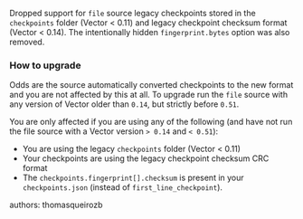 Dropped support for `file` source legacy checkpoints stored in the `checkpoints` folder (Vector < 0.11) and
legacy checkpoint checksum format (Vector < 0.14). The intentionally hidden
`fingerprint.bytes` option was also removed.

### How to upgrade

Odds are the source automatically converted checkpoints to the new format and you are not affected by this at all.
To upgrade run the `file` source with any version of Vector older than `0.14`, but strictly before `0.51`.

You are only affected if you are using any of the following (and have not run the file source with
a Vector version `> 0.14` and `< 0.51`):

* You are using the legacy `checkpoints` folder (Vector < 0.11)
* Your checkpoints are using the legacy checkpoint checksum CRC format
* The `checkpoints.fingerprint[].checksum` is present in your `checkpoints.json` (instead of `first_line_checkpoint`).

authors: thomasqueirozb
